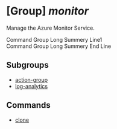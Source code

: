# [Group] _monitor_

Manage the Azure Monitor Service.

Command Group Long Summery Line1\
Command Group Long Summery End Line


## Subgroups

- [action-group](/docs/specs/Commands/monitor/action-group/readme.md)
- [log-analytics](/docs/specs/Commands/monitor/log-analytics/readme.md)

## Commands

- [clone](/docs/specs/Commands/monitor/_clone.md)
